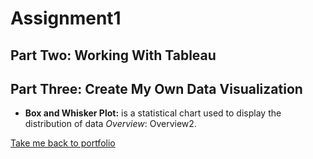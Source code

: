# Assignment1  
## Part Two: Working With Tableau

<script type='text/javascript'>
    var divElement = document.getElementById('viz1730780031746');
    var vizElement = divElement.getElementsByTagName('object')[0];
    vizElement.style.width = '100%';
    vizElement.style.height = (divElement.offsetWidth * 0.75) + 'px';
    var scriptElement = document.createElement('script');
    scriptElement.src = 'https://public.tableau.com/javascripts/api/viz_v1.js';
    vizElement.parentNode.insertBefore(scriptElement, vizElement);
</script>

## Part Three: Create My Own Data Visualization
- **Box and Whisker Plot:** is a statistical chart used to display the distribution of data
  _Overview_: Overview2.

<script type='text/javascript'>
    var divElement = document.getElementById('viz1730780298578');
    var vizElement = divElement.getElementsByTagName('object')[0];
    vizElement.style.width = '100%';
    vizElement.style.height = (divElement.offsetWidth * 0.75) + 'px';
    var scriptElement = document.createElement('script');
    scriptElement.src = 'https://public.tableau.com/javascripts/api/viz_v1.js';
    vizElement.parentNode.insertBefore(scriptElement, vizElement);
</script>



[Take me back to portfolio](/README.md)
